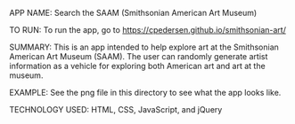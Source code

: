 APP NAME:
Search the SAAM (Smithsonian American Art Museum)

TO RUN:
To run the app, go to https://cpedersen.github.io/smithsonian-art/

SUMMARY:
This is an app intended to help explore art at the Smithsonian American Art Museum (SAAM). The user can randomly generate artist information as a vehicle for exploring both American art and art at the museum. 

EXAMPLE:
See the png file in this directory to see what the app looks like.

TECHNOLOGY USED:
HTML, CSS, JavaScript, and jQuery
